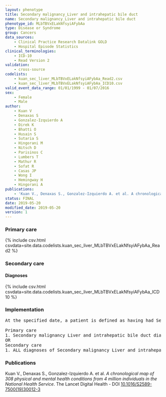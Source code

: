 ```yaml
---
layout: phenotype
title: Secondary malignancy_Liver and intrahepatic bile duct
name: Secondary malignancy_Liver and intrahepatic bile duct
phenotype_id: MLbTBVxELakNfsyiAFybAa 
type: Disease or Syndrome
group: Cancers
data_sources: 
    - Clinical Practice Research Datalink GOLD
    - Hospital Episode Statistics
clinical_terminologies: 
    - ICD-10
    - Read Version 2
validation: 
    - cross-source
codelists: 
    - kuan_sec_liver_MLbTBVxELakNfsyiAFybAa_Read2.csv
    - kuan_sec_liver_MLbTBVxELakNfsyiAFybAa_ICD10.csv
valid_event_data_range: 01/01/1999 - 01/07/2016
sex: 
    - Female
    - Male
author: 
    - Kuan V
    - Denaxas S
    - Gonzalez-Izquierdo A
    - Direk K
    - Bhatti O
    - Husain S
    - Sutaria S
    - Hingorani M
    - Nitsch D
    - Parisinos C
    - Lumbers T
    - Mathur R
    - Sofat R
    - Casas JP
    - Wong I
    - Hemingway H
    - Hingorani A
publications: 
    - 'Kuan V., Denaxas S., Gonzalez-Izquierdo A. et al. A chronological map of 308 physical and mental health conditions from 4 million individuals in the National Health Service. The Lancet Digital Health - DOI: 10.1016/S2589-7500(19)30012-3' 
status: FINAL
date: 2019-05-20
modified_date: 2019-05-20
version: 1
---
```

### Primary care 
{% include csv.html csvdata=site.data.codelists.kuan_sec_liver_MLbTBVxELakNfsyiAFybAa_Read2 %}
### Secondary care 
#### Diagnoses 
{% include csv.html csvdata=site.data.codelists.kuan_sec_liver_MLbTBVxELakNfsyiAFybAa_ICD10 %}
### Implementation 
<pre>At the specified date, a patient is defined as having had Secondary malignancy Liver and intrahepatic bile duct IF they meet the criteria for any of the following on or before the specified date. The earliest date on which the individual meets any of the following criteria on or before the specified date is defined as the first event date:

Primary care
1. Secondary malignancy Liver and intrahepatic bile duct diagnosis or history of diagnosis during a consultation 
OR
Secondary care
1. ALL diagnoses of Secondary malignancy Liver and intrahepatic bile duct or history of diagnosis during a hospitalization</pre> 
 
### Publications 
Kuan V., Denaxas S., Gonzalez-Izquierdo A. et al. _A chronological map of 308 physical and mental health conditions from 4 million individuals in the National Health Service_. The Lancet Digital Health - DOI <a href='https://www.thelancet.com/journals/landig/article/PIIS2589-7500(19)30012-3/fulltext'>10.1016/S2589-7500(19)30012-3</a>